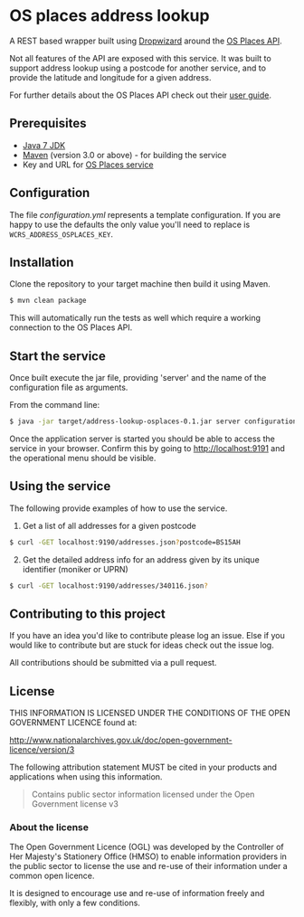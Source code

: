 # OS places address lookup

A REST based wrapper built using [Dropwizard](http://dropwizard.io/) around the [OS Places API](http://www.ordnancesurvey.co.uk/business-and-government/products/os-places/index.html).

Not all features of the API are exposed with this service. It was built to support address lookup using a postcode for another service, and to provide the latitude and longitude for a given address.

For further details about the OS Places API check out their [user guide](http://www.ordnancesurvey.co.uk/docs/user-guides/os-places-user-guide-technical-specification.pdf).

## Prerequisites

* [Java 7 JDK](http://www.oracle.com/technetwork/java/javase/downloads/jdk7-downloads-1880260.html)
* [Maven](http://maven.apache.org/) (version 3.0 or above) - for building the service
* Key and URL for [OS Places service](http://www.ordnancesurvey.co.uk/business-and-government/products/os-places/index.html)

## Configuration

The file *configuration.yml* represents a template configuration. If you are happy to use the defaults the only value you'll need to replace is `WCRS_ADDRESS_OSPLACES_KEY`.

## Installation

Clone the repository to your target machine then build it using Maven.

```bash
$ mvn clean package
```

This will automatically run the tests as well which require a working connection to the OS Places API.


## Start the service

Once built execute the jar file, providing 'server' and the name of the configuration file as arguments.

From the command line:

```bash
$ java -jar target/address-lookup-osplaces-0.1.jar server configuration.yml
```

Once the application server is started you should be able to access the service in your browser. Confirm this by going to [http://localhost:9191](http://localhost:9191) and the operational menu should be visible.

## Using the service

The following provide examples of how to use the service.

1) Get a list of all addresses for a given postcode

```bash
$ curl -GET localhost:9190/addresses.json?postcode=BS15AH
```

2) Get the detailed address info for an address given by its unique identifier (moniker or UPRN)

```bash
$ curl -GET localhost:9190/addresses/340116.json?
```

## Contributing to this project

If you have an idea you'd like to contribute please log an issue. Else if you would like to contribute but are stuck for ideas check out the issue log.

All contributions should be submitted via a pull request.

## License

THIS INFORMATION IS LICENSED UNDER THE CONDITIONS OF THE OPEN GOVERNMENT LICENCE found at:

http://www.nationalarchives.gov.uk/doc/open-government-licence/version/3

The following attribution statement MUST be cited in your products and applications when using this information.

>Contains public sector information licensed under the Open Government license v3

### About the license

The Open Government Licence (OGL) was developed by the Controller of Her Majesty's Stationery Office (HMSO) to enable information providers in the public sector to license the use and re-use of their information under a common open licence.

It is designed to encourage use and re-use of information freely and flexibly, with only a few conditions.
